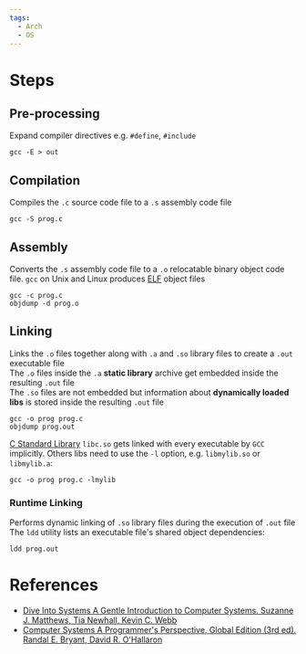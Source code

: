 ```yaml
---
tags:
  - Arch
  - OS
---
```


# Steps

## Pre-processing

Expand compiler directives e.g. `#define`, `#include`

``` shell
gcc -E > out
```

## Compilation

Compiles the `.c` source code file to a `.s` assembly code file

```shell
gcc -S prog.c
```

## Assembly

Converts the `.s` assembly code file to a `.o` relocatable binary object code file. `gcc` on Unix and Linux produces [ELF](https://en.wikipedia.org/wiki/Executable_and_Linkable_Format) object files

```shell
gcc -c prog.c
objdump -d prog.o
```

## Linking

Links the `.o` files together along with `.a` and `.so` library files to create a `.out` executable file  
The `.o` files inside the `.a` **static library** archive get embedded inside the resulting `.out` file  
The `.so` files are not embedded but information about **dynamically loaded libs** is stored inside the resulting `.out` file

``` shell
gcc -o prog prog.c
objdump prog.out
```

[C Standard Library](C%20Standard%20Library.md) `libc.so` gets linked with every executable by `GCC` implicitly. Others libs need to use the `-l` option, e.g. `libmylib.so` or `libmylib.a`:

``` shell
gcc -o prog prog.c -lmylib
```

### Runtime Linking

Performs dynamic linking of `.so` library files during the execution of `.out` file  
The `ldd` utility lists an executable file's shared object dependencies:

``` shell
ldd prog.out
```

# References

- [Dive Into Systems A Gentle Introduction to Computer Systems. Suzanne J. Matthews, Tia Newhall, Kevin C. Webb](References.md#Dive%20Into%20Systems%20A%20Gentle%20Introduction%20to%20Computer%20Systems.%20Suzanne%20J.%20Matthews,%20Tia%20Newhall,%20Kevin%20C.%20Webb)
- [Computer Systems A Programmer's Perspective, Global Edition (3rd ed). Randal E. Bryant, David R. O'Hallaron](References.md#Computer%20Systems%20A%20Programmer's%20Perspective,%20Global%20Edition%20(3rd%20ed).%20Randal%20E.%20Bryant,%20David%20R.%20O'Hallaron)
